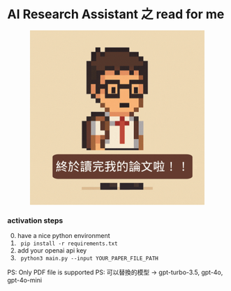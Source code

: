 # AI Research Assistant 之 read for me 

<p align="center">
  <img src="./agent/anime.gif" alt="讀論文神器" width="400"/>
</p>

### activation steps

0. have a nice python environment
1. ``` pip install -r requirements.txt```
2. add your openai api key
3. ``` python3 main.py --input YOUR_PAPER_FILE_PATH```

PS: Only PDF file is supported
PS: 可以替換的模型 -> gpt-turbo-3.5, gpt-4o, gpt-4o-mini

